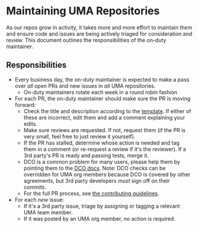 # Maintaining UMA Repositories

As our repos grow in activity, it takes more and more effort to maintain them and ensure code and issues are being
actively triaged for consideration and review. This document outlines the responsibilities of the on-duty maintainer.

## Responsibilities

- Every business day, the on-duty maintainer is expected to make a pass over _all_ open PRs and new issues in _all_
  UMA repositories.
  - On-duty maintainers rotate each week in a round robin fashion
- For each PR, the on-duty maintainer should make sure the PR is moving forward:
  - Check the title and description according to the [template](./.github/PULL_REQUEST_TEMPLATE.md). If either of
    these are incorrect, edit them and add a comment explaining your edits.
  - Make sure reviews are requested. If not, request them (if the PR is very small, feel free to just review it
    yourself).
  - If the PR has stalled, determine whose action is needed and tag them in a comment (or re-request a review if it's
    the reviewer). If a 3rd party's PR is ready and passing tests, merge it.
  - DCO is a common problem for many users, please help them by pointing them to the
    [DCO docs](https://github.com/apps/dco). Note: DCO checks can be overridden for UMA org members because DCO is covered
    by other agreements, but 3rd party developers _must_ sign off on their commits.
  - For the full PR process, see [the contributing guidelines](./CONTRIBUTING.md).
- For each _new_ issue:
  - If it's a 3rd party issue, triage by assigning or tagging a relevant UMA team member.
  - If it was posted by an UMA org member, no action is required.
